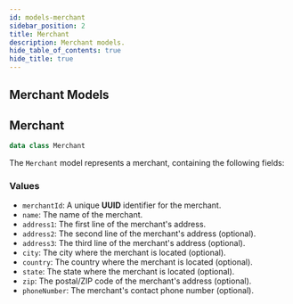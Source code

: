 ```yaml
---
id: models-merchant
sidebar_position: 2
title: Merchant
description: Merchant models.
hide_table_of_contents: true
hide_title: true
---
```


## Merchant Models

## Merchant
```kotlin
data class Merchant
```
The `Merchant` model represents a merchant, containing the following fields:

### Values
- `merchantId`: A unique **UUID** identifier for the merchant.
- `name`: The name of the merchant.
- `address1`: The first line of the merchant's address.
- `address2`: The second line of the merchant's address (optional).
- `address3`: The third line of the merchant's address (optional).
- `city`: The city where the merchant is located (optional).
- `country`: The country where the merchant is located (optional).
- `state`: The state where the merchant is located (optional).
- `zip`: The postal/ZIP code of the merchant's address (optional).
- `phoneNumber`: The merchant's contact phone number (optional).